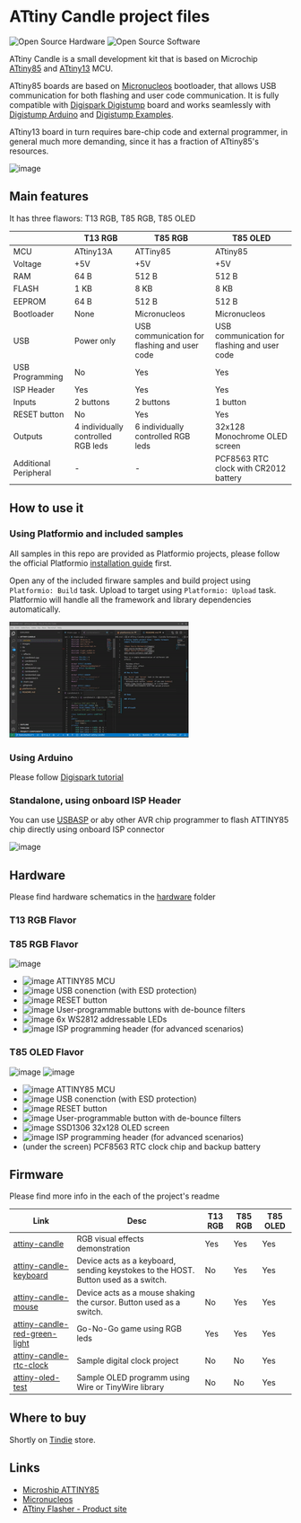 # ATtiny Candle project files

![Open Source Hardware](/images/open-source-hardware-logo.png)
![Open Source Software](/images/open-source-software-logo.png)

ATtiny Candle is a small development kit that is based on Microchip [ATtiny85](https://www.microchip.com/en-us/product/ATTINY85) and [ATtiny13](https://www.microchip.com/en-us/product/ATtiny13) MCU. 

ATtiny85 boards are based on [Micronucleos](https://github.com/micronucleus/micronucleus) bootloader, that allows USB communication for both flashing and user code communication. It is fully compatible with [Digispark Digistump](http://digistump.com/products/1) board and works seamlessly with [Digistump Arduino](https://github.com/digistump/DigistumpArduino) and [Digistump Examples](https://github.com/digistump/DigisparkExamplePrograms).

ATtiny13 board in turn requires bare-chip code and external programmer, in general much more demanding, since it has a fraction of ATtiny85's resources.

![image](https://user-images.githubusercontent.com/5459747/151518458-3be742e7-5b9d-4d59-91a2-0ebae36c39b3.png)

## Main features

It has three flawors: T13 RGB, T85 RGB, T85 OLED

|   | T13 RGB  | T85 RGB  | T85 OLED  |
|---|---|---|---|
| MCU  | ATtiny13A  | ATTiny85 | ATtiny85  | 
| Voltage | +5V | +5V | +5V |
| RAM  | 64 B | 512 B  | 512 B  |
| FLASH  | 1 KB  | 8 KB  | 8 KB  |
| EEPROM  | 64 B  | 512 B  | 512 B |
| Bootloader  | None  | Micronucleos  | Micronucleos  | 
| USB  | Power only  | USB communication for flashing and user code  | USB communication for flashing and user code  | 
| USB Programming | No | Yes | Yes |
| ISP Header | Yes | Yes | Yes |
| Inputs  | 2 buttons  | 2 buttons  | 1 button  |
| RESET button  | No  | Yes  | Yes  | 
| Outputs  | 4 individually controlled RGB leds  | 6 individually controlled RGB leds  | 32x128 Monochrome OLED screen | 
| Additional Peripheral | - | - | PCF8563 RTC clock with CR2012 battery | 

## How to use it

### Using Platformio and included samples

All samples in this repo are provided as Platformio projects, please follow the official Platformio [installation guide](https://platformio.org/install) first.

Open any of the included firware samples and build project using `Platformio: Build` task. Upload to target using `Platformio: Upload` task. Platformio will handle all the framework and library dependencies automatically.

![Programming via Pltformio IDE](/firmware/attiny-candle/images/simplescreenrecorder-2022-01-29_21.14.58.mkv.gif)

### Using Arduino

Please follow [Digispark tutorial](http://digistump.com/wiki/digispark/tutorials/connecting)

### Standalone, using onboard ISP Header 

You can use [USBASP](https://www.fischl.de/usbasp/) or aby other AVR chip programmer to flash ATTINY85 chip directly using onboard ISP connector

![image](https://user-images.githubusercontent.com/5459747/151520622-ce635541-6a04-4b6d-98e0-ca0ace2ba5b7.png)

## Hardware

Please find hardware schematics in the [hardware](/hardware) folder

### T13 RGB Flavor

### T85 RGB Flavor

![image](https://user-images.githubusercontent.com/5459747/151518970-5fff1eeb-1583-44b2-a5eb-14ba637d89f3.png)

- ![image](https://user-images.githubusercontent.com/5459747/151518836-28a5a8f1-82a3-4762-ad94-a7ed43a5d9cf.png) ATTINY85 MCU
- ![image](https://user-images.githubusercontent.com/5459747/151518872-c2e90082-bbfe-489d-924d-f8ae88180231.png) USB conenction (with ESD protection)
- ![image](https://user-images.githubusercontent.com/5459747/151518899-f664732f-85cf-4f11-bc08-f04d78e741fb.png) RESET button
- ![image](https://user-images.githubusercontent.com/5459747/151518917-84c9b826-9375-43b6-9d1d-6bb9fdaeb50d.png) User-programmable buttons with de-bounce filters
- ![image](https://user-images.githubusercontent.com/5459747/151518934-36d695a7-d2d1-4932-be82-0e4f6e6d1977.png) 6x WS2812 addressable LEDs
- ![image](https://user-images.githubusercontent.com/5459747/151518956-53783cce-99a6-4c30-965a-5d6ef105ddc5.png) ISP programming header (for advanced scenarios)

### T85 OLED Flavor

![image](https://user-images.githubusercontent.com/5459747/151519275-4a7a43c0-7668-4325-ba49-9541b8632519.png)
![image](https://user-images.githubusercontent.com/5459747/151519947-02fbf1aa-5088-4b12-8a90-ee8d6ef9bbc0.png)

- ![image](https://user-images.githubusercontent.com/5459747/151518836-28a5a8f1-82a3-4762-ad94-a7ed43a5d9cf.png) ATTINY85 MCU
- ![image](https://user-images.githubusercontent.com/5459747/151518872-c2e90082-bbfe-489d-924d-f8ae88180231.png) USB conenction (with ESD protection)
- ![image](https://user-images.githubusercontent.com/5459747/151518899-f664732f-85cf-4f11-bc08-f04d78e741fb.png) RESET button
- ![image](https://user-images.githubusercontent.com/5459747/151518917-84c9b826-9375-43b6-9d1d-6bb9fdaeb50d.png) User-programmable button with de-bounce filters
- ![image](https://user-images.githubusercontent.com/5459747/151518934-36d695a7-d2d1-4932-be82-0e4f6e6d1977.png) SSD1306 32x128 OLED screen
- ![image](https://user-images.githubusercontent.com/5459747/151518956-53783cce-99a6-4c30-965a-5d6ef105ddc5.png) ISP programming header (for advanced scenarios)
- (under the screen) PCF8563 RTC clock chip and backup battery

## Firmware

Please find more info in the each of the project's readme

| Link  | Desc  | T13 RGB  | T85 RGB  | T85 OLED  |
|---|---|---|---|---|
| [attiny-candle](/firmware/attiny-candle)  | RGB visual effects demonstration  | Yes  | Yes  | Yes |
| [attiny-candle-keyboard](/firmware/attiny-candle-keyboard) | Device acts as a keyboard, sending keystokes to the HOST. Button used as a switch. | No | Yes | Yes |
| [attiny-candle-mouse](/firmware/attiny-candle-mouse) | Device acts as a mouse shaking the cursor. Button used as a switch. | No | Yes | Yes |
| [attiny-candle-red-green-light](/firmware/attiny-candle-red-green-light) | Go-No-Go game using RGB leds  | Yes  | Yes  | Yes |
| [attiny-candle-rtc-clock](/firmware/attiny-candle-rtc-clock) | Sample digital clock project | No | No | Yes |
| [attiny-oled-test](/firmware/attiny-oled-test) | Sample OLED programm using Wire or TinyWire library | No | No | Yes |

## Where to buy

Shortly on [Tindie](https://www.tindie.com/) store.

## Links

- [Microship ATTINY85](https://www.microchip.com/en-us/product/ATTINY85)
- [Micronucleos](https://github.com/micronucleus/micronucleus)
- [ATtiny Flasher - Product site](https://sonocotta.com/attiny-candle/)
